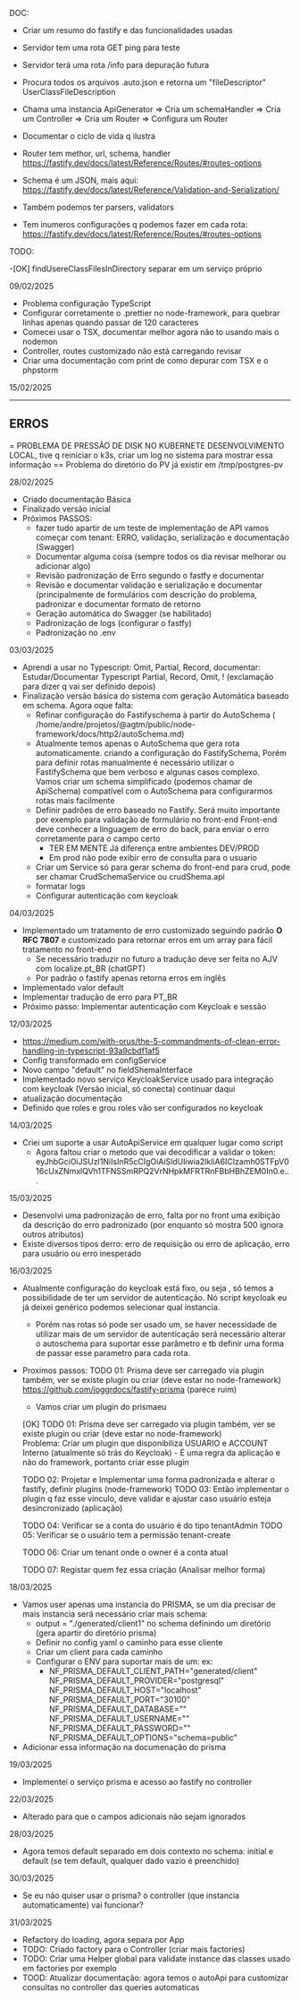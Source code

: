 DOC:

- Criar um resumo do fastify e das funcionalidades usadas
- Servidor tem uma rota GET ping para teste
- Servidor terá uma rota /info para depuração futura
- Procura todos os arquivos .auto.json e retorna um "fileDescriptor" UserClassFileDescription
- Chama uma instancia ApiGenerator
  => Cria um schemaHandler
  => Cria um Controller
  => Cria um Router
  => Configura um Router
- Documentar o ciclo de vida q ilustra

- Router tem methor, url, schema, handler https://fastify.dev/docs/latest/Reference/Routes/#routes-options
- Schema é um JSON, mais aqui: https://fastify.dev/docs/latest/Reference/Validation-and-Serialization/
- Também podemos ter parsers, validators
- Tem inumeros configurações q podemos fazer em cada
  rota: https://fastify.dev/docs/latest/Reference/Routes/#routes-options

TODO:

-[OK] findUsereClassFilesInDirectory separar em um serviço próprio

09/02/2025

- Problema configuração TypeScript
- Configurar corretamente o .prettier no node-framework, para quebrar linhas apenas quando passar de 120 caracteres
- Comecei usar o TSX, documentar melhor agora não to usando mais o nodemon
- Controller, routes customizado não está carregando revisar
- Criar uma documentação com print de como depurar com TSX e o phpstorm

15/02/2025

---

## ERROS

= PROBLEMA DE PRESSÃO DE DISK NO KUBERNETE DESENVOLVIMENTO LOCAL, tive q reiniciar o k3s, criar um log no sistema para
mostrar essa informação
== Problema do diretório do PV já existir em /tmp/postgres-pv

28/02/2025

- Criado documentação Básica
- Finalizado versão inicial
- Próximos PASSOS:
  - fazer tudo apartir de um teste de implementação de API vamos começar com tenant: ERRO, validação, serialização e
    documentação (Swagger)
  - Documentar alguma coisa (sempre todos os dia revisar melhorar ou adicionar algo)
  - Revisão padronização de Erro segundo o fastfy e documentar
  - Revisão e documentar validação e serialização e documentar (principalmente de formulários com descrição do problema,
    padronizar e documentar formato de retorno
  - Geração automática do Swagger (se habilitado)
  - Padronização de logs (configurar o fastfy)
  - Padronização no .env

03/03/2025

- Aprendi a usar no Typescript: Omit, Partial, Record, documentar: Estudar/Documentar Typescript Partial, Record,
  Omit, ! (exclamação para dizer q vai ser definido depois)
- Finalização versão básica do sistema com geração Automática baseado em schema. Agora oque falta:
  - Refinar configuração do Fastifyschema à partir do AutoSchema (
    /home/andre/projetos/@agtm/public/node-framework/docs/http2/autoSchema.md)
  - Atualmente temos apenas o AutoSchema que gera rota automaticamente. criando a configuração do FastifySchema, Porém
    para definir rotas manualmente é necessário utilizar o FastifySchema que bem verboso e algunas casos complexo.  
    Vamos criar um schema simplificado (podemos chamar de ApiSchema) compatível com o AutoSchema para configurarmos
    rotas mais facilmente
  - Definir padrões de erro baseado no Fastify. Será muito importante por exemplo para validação de formulário no
    front-end
    Front-end deve conhecer a linguagem de erro do back, para enviar o erro corretamente para o campo certo
    - TER EM MENTE Já diferença entre ambientes DEV/PROD
    - Em prod não pode exibir erro de consulta para o usuario
  - Criar um Service só para gerar schema do front-end para crud, pode ser chamar CrudSchemaService ou crudShema.api
  - formatar logs
  - Configurar autenticação com keycloak

04/03/2025

- Implementado um tratamento de erro customizado seguindo padrão **O RFC 7807** e customizado para retornar erros em um
  array para fácil tratamento no front-end
  - Se necessário traduzir no futuro a tradução deve ser feita no AJV com localize.pt_BR (chatGPT)
  - Por padrão o fastify apenas retorna erros em inglês
- Implementado valor default
- Implementar tradução de erro para PT_BR
- Próximo passo: Implementar autenticação com Keycloak e sessão

12/03/2025

- https://medium.com/with-orus/the-5-commandments-of-clean-error-handling-in-typescript-93a9cbdf1af5
- Config transformado em configService
- Novo campo "default" no fieldShemaInterface
- Implementado novo serviço KeycloakService usado para integração com keycloak (Versão inicial, só conecta) continuar
  daqui
- atualização documentação
- Definido que roles e grou roles vão ser configurados no keycloak

14/03/2025

- Criei um suporte a usar AutoApiService em qualquer lugar como script
  - Agora faltou criar o metodo que vai decodificar a validar o token:
    eyJhbGciOiJSUzI1NiIsInR5cCIgOiAiSldUIiwia2lkIiA6ICIzamh0STFpV016cUxZNmxlQVh1TFNSSmRPQ2VrNHpkMFRTRnFBbHBhZEM0In0.e...

15/03/2025

- Desenvolvi uma padronização de erro, falta por no front uma exibição da descrição do erro padronizado (por enquanto só
  mostra 500 ignora outros atributos)
- Existe diversos tipos derro: erro de requisição ou erro de aplicação, erro para usuário ou erro inesperado

16/03/2025

- Atualmente configuração do keycloak está fixo, ou seja , só temos a possibilidade de ter um servidor de autenticação.
  Nó script keycloak eu já deixei genérico podemos selecionar qual instancia.
  - Porém nas rotas só pode ser usado um, se haver necessidade de utilizar mais de um servidor de autenticação será
    necessário alterar o autoschema para suportar esse parâmetro e tb definir uma forma de passar esse parametro para
    cada rota.

- Proximos passos:
    TODO 01: Prisma deve ser carregado via plugin também, ver se existe plugin ou criar (deve estar no node-framework)
    https://github.com/joggrdocs/fastify-prisma (parece ruim)
    - Vamos criar um plugin do prismaeu


    [OK] TODO 01: Prisma deve ser carregado via plugin também, ver se existe plugin ou criar (deve estar no node-framework)  
    Problema: Criar um plugin que disponibiliza USUARIO e ACCOUNT Interno (atualmente só trás do Keycloak)
      - É uma regra da aplicação e não do framework, portanto criar esse plugin

    TODO 02:  Projetar e Implementar uma forma padronizada e alterar o fastify, definir plugins (node-framework)
    TODO 03:  Então implementar o plugin q faz esse vinculo, deve validar e ajustar caso usuário esteja desincronizado (aplicação)

    TODO 04: Verificar se a conta do usuário é do tipo tenantAdmin
    TODO 05: Verificar se o usuário tem a permissão tenant-create

    TODO 06: Criar um tenant onde o owner é a conta atual

    TODO 07: Registar quem fez essa criação (Analisar melhor forma)

18/03/2025

- Vamos user apenas uma instancia do PRISMA, se um dia precisar de mais instancia será necessário criar mais schema:
  - output          = "./generated/client1" no schema definindo um diretório (gera apartir do diretório prisma)
  - Definir no config yaml o caminho para esse cliente
  - Criar um client para cada caminho
  - Configurar o ENV para suportar mais de um:
    ex:
    - NF_PRISMA_DEFAULT_CLIENT_PATH="generated/client"
      NF_PRISMA_DEFAULT_PROVIDER="postgresql"
      NF_PRISMA_DEFAULT_HOST="localhost"
      NF_PRISMA_DEFAULT_PORT="30100"
      NF_PRISMA_DEFAULT_DATABASE=""
      NF_PRISMA_DEFAULT_USERNAME=""
      NF_PRISMA_DEFAULT_PASSWORD=""
      NF_PRISMA_DEFAULT_OPTIONS="schema=public"
- Adicionar essa informação na documenação do prisma


19/03/2025

- Implementei o serviço prisma e acesso ao fastify no controller


22/03/2025

- Alterado para que o campos adicionais não sejam ignorados

28/03/2025

- Agora temos default separado em dois contexto no schema: initial e default (se tem default, qualquer dado vazio é preenchido)


30/03/2025

- Se eu não quiser usar o prisma? o controller (que instancia automaticamente) vai funcionar?


31/03/2025

- Refactory do loading, agora separa por App
- TODO: Criado factory para o Controller (criar mais factories)
- TODO: Criar uma Helper global para validate instance das classes usado em factories por exemplo
- TOOD: Atualizar documentação: agora temos o autoApi para customizar consultas no controller das queries automaticas
